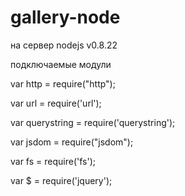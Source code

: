 gallery-node
============

на сервер
nodejs v0.8.22

подключаемые модули

var http = require("http");

var url = require('url');

var querystring = require('querystring');

var jsdom = require("jsdom");

var fs = require('fs');

var $ = require('jquery');
